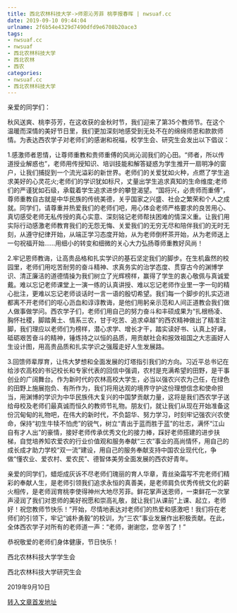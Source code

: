 ```yaml
---
title: 西北农林科技大学->师恩沁芳菲 桃李报春晖 | nwsuaf.cc
date: 2019-09-10 09:44:04
urlname: 2f6b54e4329d7490dfd9e6708b20ace3
tags: 
- nwsuaf.cc
- nwsuaf
- 西北农林科技大学
- 西北农林
- 西农
categories:
- nwsuaf.cc
- 西北农林科技大学
---
```



亲爱的同学们：

秋风送爽、桃李芬芳，在这收获的金秋时节，我们迎来了第35个教师节。在这个温暖而深情的美好节日里，我们更加深刻地感受到无处不在的绵绵师恩和款款师情。为表达西农学子对老师们的感谢和祝福，校学生会、研究生会发出以下倡议：

1.感激师者恩情，让尊师重教和贵师重傅的风尚沁润我们的心田。“师者，所以传道授业解惑也”，老师用传授知识、培训技能和解答疑惑为学生推开一扇明净的窗户，让我们捕捉到一个流光溢彩的新世界。老师们的关爱犹如火种，点燃了学生追求美好的心灵花火;老师们的学识犹如标尺，丈量出学生追求真知的生命维度;老师们的严谨犹如石级，承载着学生追求进步的攀登渴望。“国将兴，必贵师而重傅”，尊师重教自古就是中华民族的传统美德，关乎国家之兴盛、社会之繁荣和个人之成就。同学们，请尊重并热爱我们的老师们吧，用心体会老师严格要求的良苦用心、真切感受老师无私传授的真心实意、深刻铭记老师帮扶困难的情深义重。让我们用实际行动感激老师教育我们的无怨无悔、关爱我们的无穷无尽和陪伴我们的无时无刻，从遵守纪律开始，从端正学习态度开始，从为老师倒杯茶开始，从为老师送上一句祝福开始……用细小的转变和细微的关心大力弘扬尊师重教好风尚！ 

2.牢记恩师教诲，让高贵品格和扎实学识的基石坚定我们的脚步。在生机盎然的校园里，老师们用吃苦耐劳的奋斗精神、求真务实的治学态度、贯穿古今的渊博学识、清正廉洁的道德情操为我们树立了光辉榜样，赢得了学生的衷心敬佩与真诚爱戴。难以忘记老师课堂上一演一练的认真讲授、难以忘记老师作业里一字一句的精心批注，更难以忘记老师谈话时一言一语的殷切希望。我们每一个脚步的扎实迈进都离不开老师们的呕心沥血和谆谆教诲，是他们用躬亲示范和人间正道教会我们做人做事做学问。西农学子们，老师们用自己的努力奋斗和丰硕成果为“扎根杨凌、胸怀社稷，脚踏黄土、情系三农，甘于吃苦、追求卓越”的西农精神做出了精准注脚，我们理应以老师们为榜样，潜心求学、增长才干，踏实读好书、认真上好课，砥砺艰苦奋斗的精神，锤炼持之以恒的品质，用贡献社会和报效祖国之大志画好人生设计图，用高贵品质和扎实学识之强履走好人生发展路。

3.回馈师辈厚育，让伟大梦想和全面发展的灯塔指引我们的方向。习近平总书记在给涉农高校的书记校长和专家代表的回信中强调，农村是充满希望的田野，是干事创业的广阔舞台。作为新时代的农林高校大学生，必当以强农兴农为己任，在绿色的田野上施展抱负、有所作为，我们将用达观的境界守护这份理想信念和使命担当，用渊博的学识为中华民族伟大复兴的中国梦贡献力量，这将是我们西农学子送给母校及老师们最真诚而恒久的教师节礼物。朋友们，就让我们从现在开始准备这份沉甸甸的礼物吧，在伟大的新时代，不负韶华、努力学习，时刻牢记强农兴农使命，保持“初生牛犊不怕虎”的锐气，树立“青出于蓝而胜于蓝”的壮志，满怀“江山自有才人出”的豪情，接好老师传承优秀文化的接力棒，踩好老师搭建的进步扶梯，自觉培养知农爱农的行业价值观和服务奉献“三农”事业的高尚情怀，用自己的成长成才助力学校“双一流”建设，用自己的服务奉献支持中国农业现代化，争做“懂农业、爱农村、爱农民”、德智体美劳全面发展的西农好青年。

亲爱的同学们，蜡炬成灰诉不尽老师们瑰丽的育人华章，青丝染霜写不完老师们精彩的奉献人生，是老师引领我们追求永恒的真善美，是老师肩负优秀传统文化的薪火相传，是老师润育桃李使得神州大地尽芳菲。鲜花掌声送恩师，一束鲜花一次掌声浸润了我们对恩师的美好祝愿和崇高礼敬，就让我们从课前“上课、起立，老师好！祝您教师节快乐！”开始，尽情地表达对老师们的热爱和感激吧！我们将在老师们的引领下，牢记“诚朴勇毅”的校训，为“三农”事业发展作出积极贡献。在此，全体西农学子对所有的老师道一声：“老师，谢谢您，您辛苦了！”

恭祝敬爱的老师们身体健康，节日快乐！

西北农林科技大学学生会

西北农林科技大学研究生会

2019年9月10日





[转入文章首发地址](https://news.nwsuaf.edu.cn/xnxw/91699.htm)